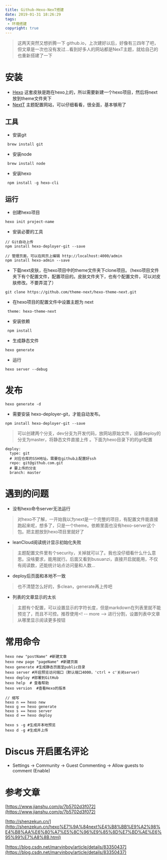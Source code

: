 ```yaml
---
title: Github-Hexo-NexT搭建
date: 2019-01-31 18:26:29
tags:
 - 环境搭建
copyright: true
---
```



> 这两天突然又想折腾一下 github.io，上次建好以后，好像有三四年了吧，但文章是一次也没有发过...看到好多人的网站都是NexT主题，就给自己的也重新搭建了一下

# 安装
- [Hexo](https://hexo.io) 这套皮肤是跑在hexo上的，所以需要新建一个hexo项目，然后将next放到theme文件夹下
- [NextT](http://theme-next.iissnan.com/) 主题配置网站，可以仔细看看，很全面，基本够用了

## 工具

- 安装git 
```
 brew install git
```
- 安装node
```
 brew install node
```
-  安装hexo
```
 npm install -g hexo-cli
```

<!-- more -->

## 运行

- 创建hexo项目
```
hexo init project-name
```

- 安装必要的工具

```
// Git自动上传
npm install hexo-deployer-git --save

// 管理页面，可以在网页上编辑 http://localhost:4000/admin
npm install hexo-admin --save
```
- 下载next皮肤，在hexo项目中的theme文件夹下clone项目。（hexo项目文件夹下有个配置文件，配置项目的。皮肤文件夹下，也有个配置文件，可以对皮肤修改。不要弄混了）

```
git clone https://github.com/theme-next/hexo-theme-next.git
```

- 在hexo项目的配置文件中设置主题为 next
```
 theme: hexo-theme-next
```
- 安装依赖
```
 npm install
```

- 生成静态文件
```
hexo generate
```

- 运行
```
hexo server --debug
```

# 发布
```
hexo generate -d
```

- 需要安装 hexo-deployer-git，才能自动发布。
```
npm install hexo-deployer-git --save
```

> 可以创建两个分支，dev分支为开发代码，放网站原始文件，设置deploy的分支为master，将静态文件直接上传 。下面为hexo目录下的的git配置

```
deploy:
  type: git
  # 对应仓库的SSH地址。需要在github上配置好ssh
  repo: git@github.com.git 
  # 要上传的分支
  branch: master 
```

# 遇到的问题
- 没有hexo命令server无法运行

>  对hexo不了解，一开始我以为next是一个完整的项目，有配置文件能直接跑起来呢，想多了，只是一个theme。依赖里面也没有hexo-server这个包。把主题放到hexo项目里就好了

- leanCloud阅读统计显示初始化失败

> 主题配置文件里有个security，关掉就可以了。我也没仔细看什么什么意思。没啥要求，能用就行。后面又看到busuanzi，直接开启就能用，不仅有阅读数，还能统计站点访问量和人数...

- deploy后页面和本地不一致

> 也不清楚怎么好的，多clean，generate再上传吧

- 列表的文章显示的太长

> 主题有个配置，可以设置显示的字符长度，但是markdown在列表里就不能预览了，而且不可控。推荐使用<! -- more --> 进行分割，设置列表中文章从哪里显示阅读更多按钮

# 常用命令

```
hexo new "postName" #新建文章
hexo new page "pageName" #新建页面
hexo generate #生成静态页面至public目录
hexo server #开启预览访问端口（默认端口4000，'ctrl + c'关闭server）
hexo deploy #部署到GitHub
hexo help  # 查看帮助
hexo version  #查看Hexo的版本

// 缩写
hexo n == hexo new
hexo g == hexo generate
hexo s == hexo server
hexo d == hexo deploy

hexo s -g #生成并本地预览
hexo d -g #生成并上传
```

# Discus 开启匿名评论

- Settings -> Community -> Guest Commenting -> Allow guests to comment (Enable)


# 参考文章
[https://www.jianshu.com/p/7b5702d3f072](https://www.jianshu.com/p/7b5702d3f072)

[http://shenzekun.cn/](http://shenzekun.cn/hexo%E7%9A%84next%E4%B8%BB%E9%A2%98%E4%B8%AA%E6%80%A7%E5%8C%96%E9%85%8D%E7%BD%AE%E6%95%99%E7%A8%8B.html)

[https://blog.csdn.net/marvinboy/article/details/83350437](https://blog.csdn.net/marvinboy/article/details/83350437)
